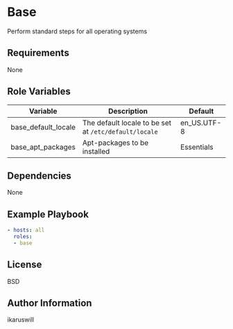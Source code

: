 Base
=========

Perform standard steps for all operating systems

Requirements
------------

None

Role Variables
--------------

| Variable            | Description                                           | Default     |
|---------------------|-------------------------------------------------------|-------------|
| base_default_locale | The default locale to be set at `/etc/default/locale` | en_US.UTF-8 |
| base_apt_packages | Apt-packages to be installed | Essentials |

Dependencies
------------

None

Example Playbook
----------------
```yaml
- hosts: all
  roles:
  - base
```

License
-------

BSD

Author Information
------------------
ikaruswill
